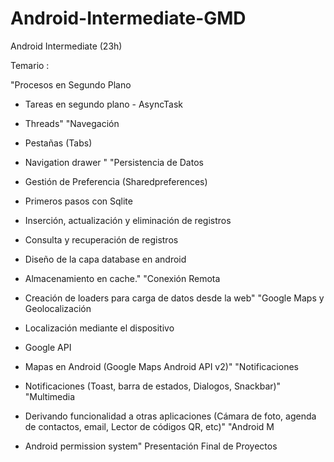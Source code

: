 # Android-Intermediate-GMD
Android Intermediate (23h)

Temario :

"Procesos en Segundo Plano

- Tareas en segundo plano - AsyncTask
- Threads"
"Navegación

- Pestañas (Tabs)
- Navigation drawer
"
"Persistencia de Datos

- Gestión de Preferencia (Sharedpreferences)
- Primeros pasos con Sqlite
- Inserción, actualización y eliminación de registros
- Consulta y recuperación de registros
- Diseño de la capa database en android
- Almacenamiento en cache."
"Conexión Remota

- Creación de loaders para carga de datos desde la web"
"Google Maps y Geolocalización

- Localización mediante el dispositivo
- Google API
- Mapas en Android (Google Maps Android API v2)"
"Notificaciones

- Notificaciones (Toast, barra de estados, Dialogos, Snackbar)"
"Multimedia

- Derivando funcionalidad a otras aplicaciones (Cámara de foto, agenda de contactos, email, Lector de códigos QR, etc)"
"Android M
- Android permission system"
Presentación Final de Proyectos


